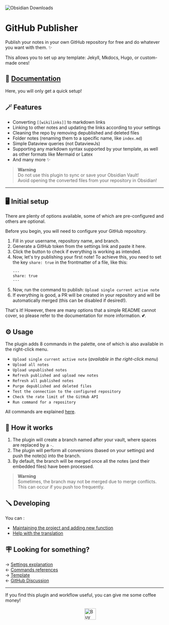 ![Obsidian Downloads](https://img.shields.io/badge/dynamic/json?logo=obsidian&color=%23483699&label=downloads&query=%24%5B%22obsidian-mkdocs-publisher%22%5D.downloads&url=https%3A%2F%2Fraw.githubusercontent.com%2Fobsidianmd%2Fobsidian-releases%2Fmaster%2Fcommunity-plugin-stats.json)

# GitHub Publisher  
  
Publish your notes in your own GitHub repository for free and do whatever you want with them. ✨  

This allows you to set up any template: Jekyll, Mkdocs, Hugo, or custom-made ones!  
  
## 📑 [Documentation](https://obsidian-publisher.netlify.app/)  
  
Here, you will only get a quick setup!  
  
## 🪄 Features  

- Converting `[[wikilinks]]` to markdown links  
- Linking to other notes and updating the links according to your settings  
- Cleaning the repo by removing depublished and deleted files  
- Folder notes (renaming them to a specific name, like `index.md`)  
- Simple Dataview queries (not DataviewJs)  
- Supporting any markdown syntax supported by your template, as well as other formats like Mermaid or Latex  
- And many more :sparkles:  
  
> **Warning**  
> Do not use this plugin to sync or save your Obsidian Vault!  
> Avoid opening the converted files from your repository in Obsidian!  
  
---  

## 🖥️ Initial setup  

There are plenty of options available, some of which are pre-configured and others are optional.  
  
Before you begin, you will need to configure your GitHub repository.  
1. Fill in your username, repository name, and branch.  
2. Generate a GitHub token from the settings link and paste it here.  
3. Click the button to check if everything is working as intended.  
4. Now, let's try publishing your first note! To achieve this, you need to set the key `share: true` in the frontmatter of a file, like this:  
	```  
	---  
	share: true  
	---  
	```  
5. Now, run the command to publish: `Upload single current active note`  
6. If everything is good, a PR will be created in your repository and will be automatically merged (this can be disabled if desired!).  
  
That's it! However, there are many options that a simple README cannot cover, so please refer to the documentation for more information. 💕.  
  
## ⚙️ Usage  

The plugin adds 8 commands in the palette, one of which is also available in the right-click menu.  
- `Upload single current active note` (*available in the right-click menu*)  
- `Upload all notes`  
- `Upload unpublished notes`  
- `Refresh published and upload new notes`  
- `Refresh all published notes`  
- `Purge depublished and deleted files`  
- `Test the connection to the configured repository`  
- `Check the rate limit of the GitHub API`   
- `Run command for a repository`
  
All commands are explained [here](https://github.com/ObsidianPublisher/obsidian-github-publisher/blob/master/docs/COMMANDS.md).  
  
## 🤖 How it works  

1. The plugin will create a branch named after your vault, where spaces are replaced by a `-`.  
2. The plugin will perform all conversions (based on your settings) and push the note(s) into the branch.  
3. By default, the branch will be merged once all the notes (and their embedded files) have been processed.  
  
> **Warning**  
> Sometimes, the branch may not be merged due to merge conflicts. This can occur if you push too frequently.  

## 🪛 Developing  

You can :  
- [Maintaining the project and adding new function](https://obsidian-publisher.netlify.app/github%20publisher/developping/#general)  
- [Help with the translation](https://obsidian-publisher.netlify.app/github%20publisher/developping/#translation)  

## 🪧 Looking for something?  

→ [Settings explanation](https://obsidian-publisher.netlify.app/Github%20Publisher/Settings/)  
← [Commands references](https://obsidian-publisher.netlify.app/Github%20Publisher/Commands)  
→ [Template](https://obsidian-publisher.netlify.app/Mkdocs%20Template/)  
← [GitHub Discussion](https://github.com/ObsidianPublisher/obsidian-github-publisher/discussions)  
  
---  
If you find this plugin and workflow useful, you can give me some coffee money!<br>  
<a href='https://ko-fi.com/X8X54ZYAV' target='_blank'><img height='36' style='border:0px;height:36px;display:block;margin-left:50%;' src='https://cdn.ko-fi.com/cdn/kofi1.png?v=3' border='0' alt='Buy Me a Coffee at ko-fi.com' /></a>  
  
  
